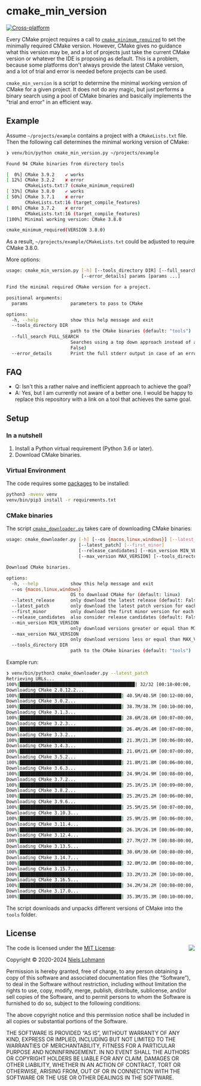 # cmake_min_version

[![Cross-platform](https://github.com/nlohmann/cmake_min_version/actions/workflows/all.yml/badge.svg)](https://github.com/nlohmann/cmake_min_version/actions/workflows/all.yml)

Every CMake project requires a call to [`cmake_minimum_required`](http://cmake.org/cmake/help/v3.16/command/cmake_minimum_required.html) to set the minimally required CMake version. However, CMake gives no guidance what this version may be, and a lot of projects just take the current CMake version or whatever the IDE is proposing as default. This is a problem, because some platforms don't always provide the latest CMake version, and a lot of trial and error is needed before projects can be used.

`cmake_min_version` is a script to determine the minimal working version of CMake for a given project. It does not do any magic, but just performs a binary search using a pool of CMake binaries and basically implements the "trial and error" in an efficient way.

## Example

Assume `~/projects/example` contains a project with a `CMakeLists.txt` file. Then the following call determines the minimal working version of CMake:

```sh
❯ venv/bin/python cmake_min_version.py ~/projects/example

Found 94 CMake binaries from directory tools

[  0%] CMake 3.9.2    ✔ works
[ 12%] CMake 3.2.2    ✘ error
       CMakeLists.txt:7 (cmake_minimum_required)
[ 33%] CMake 3.8.0    ✔ works
[ 50%] CMake 3.7.1    ✘ error
       CMakeLists.txt:16 (target_compile_features)
[ 80%] CMake 3.7.2    ✘ error
       CMakeLists.txt:16 (target_compile_features)
[100%] Minimal working version: CMake 3.8.0

cmake_minimum_required(VERSION 3.8.0)
```

As a result, `~/projects/example/CMakeLists.txt` could be adjusted to require CMake 3.8.0.

More options:

```sh
usage: cmake_min_version.py [-h] [--tools_directory DIR] [--full_search FULL_SEARCH]
                            [--error_details] params [params ...]

Find the minimal required CMake version for a project.

positional arguments:
  params                parameters to pass to CMake

options:
  -h, --help            show this help message and exit
  --tools_directory DIR
                        path to the CMake binaries (default: "tools")
  --full_search FULL_SEARCH
                        Searches using a top down approach instead of a binary search (default:
                        False)
  --error_details       Print the full stderr output in case of an error (default: False)
```

## FAQ

- Q: Isn't this a rather naive and inefficient approach to achieve the goal?
- A: Yes, but I am currently not aware of a better one. I would be happy to replace this repository with a link on a tool that achieves the same goal.

## Setup

### In a nutshell

1. Install a Python virtual requirement (Python 3.6 or later).
2. Download CMake binaries.

### Virtual Environment

The code requires some [packages](requirements.txt) to be installed:

```sh
python3 -mvenv venv
venv/bin/pip3 install -r requirements.txt
```

### CMake binaries

The script [`cmake_downloader.py`](cmake_downloader.py) takes care of downloading CMake binaries:

```sh
usage: cmake_downloader.py [-h] [--os {macos,linux,windows}] [--latest_release]
                           [--latest_patch] [--first_minor]
                           [--release_candidates] [--min_version MIN_VERSION]
                           [--max_version MAX_VERSION] [--tools_directory DIR]

Download CMake binaries.

options:
  -h, --help            show this help message and exit
  --os {macos,linux,windows}
                        OS to download CMake for (default: linux)
  --latest_release      only download the latest release (default: False)
  --latest_patch        only download the latest patch version for each release (default: False)
  --first_minor         only download the first minor version for each release (default: False)
  --release_candidates  also consider release candidates (default: False)
  --min_version MIN_VERSION
                        only download versions greater or equal than MIN_VERSION
  --max_version MAX_VERSION
                        only download versions less or equal than MAX_VERSION
  --tools_directory DIR
                        path to the CMake binaries (default: "tools")
```

Example run:

```sh
❯ venv/bin/python3 cmake_downloader.py --latest_patch
Retrieving URLs...
100%|███████████████████████████████████████████| 32/32 [00:18<00:00,  1.71it/s]
Downloading CMake 2.8.12.2...
100%|██████████████████████████████████████| 40.5M/40.5M [00:12<00:00, 3.34MB/s]
Downloading CMake 3.0.2...
100%|██████████████████████████████████████| 38.7M/38.7M [00:10<00:00, 3.90MB/s]
Downloading CMake 3.1.3...
100%|██████████████████████████████████████| 28.6M/28.6M [00:07<00:00, 3.99MB/s]
Downloading CMake 3.2.3...
100%|██████████████████████████████████████| 26.4M/26.4M [00:07<00:00, 3.52MB/s]
Downloading CMake 3.3.2...
100%|██████████████████████████████████████| 21.3M/21.3M [00:06<00:00, 3.68MB/s]
Downloading CMake 3.4.3...
100%|██████████████████████████████████████| 21.6M/21.6M [00:07<00:00, 3.07MB/s]
Downloading CMake 3.5.2...
100%|██████████████████████████████████████| 21.8M/21.8M [00:06<00:00, 3.33MB/s]
Downloading CMake 3.6.3...
100%|██████████████████████████████████████| 24.9M/24.9M [00:08<00:00, 2.92MB/s]
Downloading CMake 3.7.2...
100%|██████████████████████████████████████| 25.1M/25.1M [00:09<00:00, 2.85MB/s]
Downloading CMake 3.8.2...
100%|██████████████████████████████████████| 25.2M/25.2M [00:06<00:00, 3.95MB/s]
Downloading CMake 3.9.6...
100%|██████████████████████████████████████| 25.5M/25.5M [00:07<00:00, 3.41MB/s]
Downloading CMake 3.10.3...
100%|██████████████████████████████████████| 25.9M/25.9M [00:06<00:00, 3.93MB/s]
Downloading CMake 3.11.4...
100%|██████████████████████████████████████| 26.1M/26.1M [00:06<00:00, 3.96MB/s]
Downloading CMake 3.12.4...
100%|██████████████████████████████████████| 27.7M/27.7M [00:08<00:00, 3.44MB/s]
Downloading CMake 3.13.5...
100%|██████████████████████████████████████| 30.6M/30.6M [00:08<00:00, 3.82MB/s]
Downloading CMake 3.14.7...
100%|██████████████████████████████████████| 32.0M/32.0M [00:08<00:00, 4.04MB/s]
Downloading CMake 3.15.7...
100%|██████████████████████████████████████| 33.2M/33.2M [00:10<00:00, 3.44MB/s]
Downloading CMake 3.16.5...
100%|██████████████████████████████████████| 34.2M/34.2M [00:08<00:00, 4.11MB/s]
Downloading CMake 3.17.0...
100%|██████████████████████████████████████| 35.3M/35.3M [00:10<00:00, 3.67MB/s]
```

The script downloads and unpacks different versions of CMake into the `tools` folder.

## License

<img align="right" src="http://opensource.org/trademarks/opensource/OSI-Approved-License-100x137.png">

The code is licensed under the [MIT License](http://opensource.org/licenses/MIT):

Copyright &copy; 2020-2024 [Niels Lohmann](http://nlohmann.me)

Permission is hereby granted, free of charge, to any person obtaining a copy of this software and associated documentation files (the “Software”), to deal in the Software without restriction, including without limitation the rights to use, copy, modify, merge, publish, distribute, sublicense, and/or sell copies of the Software, and to permit persons to whom the Software is furnished to do so, subject to the following conditions:

The above copyright notice and this permission notice shall be included in all copies or substantial portions of the Software.

THE SOFTWARE IS PROVIDED “AS IS”, WITHOUT WARRANTY OF ANY KIND, EXPRESS OR IMPLIED, INCLUDING BUT NOT LIMITED TO THE WARRANTIES OF MERCHANTABILITY, FITNESS FOR A PARTICULAR PURPOSE AND NONINFRINGEMENT. IN NO EVENT SHALL THE AUTHORS OR COPYRIGHT HOLDERS BE LIABLE FOR ANY CLAIM, DAMAGES OR OTHER LIABILITY, WHETHER IN AN ACTION OF CONTRACT, TORT OR OTHERWISE, ARISING FROM, OUT OF OR IN CONNECTION WITH THE SOFTWARE OR THE USE OR OTHER DEALINGS IN THE SOFTWARE.
